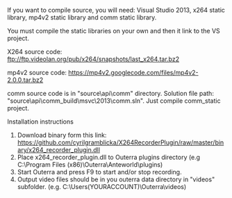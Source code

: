 If you want to compile source, you will need: Visual Studio 2013, x264 static library, mp4v2 static library and comm static library.

You must compile the static libraries on your own and then it link to the VS project. 

X264 source code: ftp://ftp.videolan.org/pub/x264/snapshots/last_x264.tar.bz2

mp4v2 source code: https://mp4v2.googlecode.com/files/mp4v2-2.0.0.tar.bz2

comm source code is in "source\api\comm" directory. Solution file path: "source\api\comm\_build\msvc\2013\comm.sln". Just compile comm_static project.

Installation instructions
 
1. Download binary form this link: https://github.com/cyrilgramblicka/X264RecorderPlugin/raw/master/binary/x264_recorder_plugin.dll
2. Place x264_recorder_plugin.dll to Outerra plugins directory (e.g C:\Program Files (x86)\Outerra\Anteworld\plugins)
3. Start Outerra and press F9 to start and/or stop recording.
4. Output video files should be in you outerra data directory in "videos" subfolder. (e.g. C:\Users\(YOURACCOUNT)\Outerra\videos)